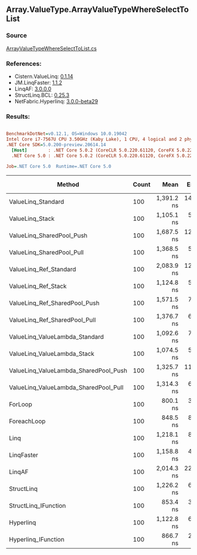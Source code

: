 ﻿## Array.ValueType.ArrayValueTypeWhereSelectToList

### Source
[ArrayValueTypeWhereSelectToList.cs](../LinqBenchmarks/Array/ValueType/ArrayValueTypeWhereSelectToList.cs)

### References:
- Cistern.ValueLinq: [0.1.14](https://www.nuget.org/packages/Cistern.ValueLinq/0.1.14)
- JM.LinqFaster: [1.1.2](https://www.nuget.org/packages/JM.LinqFaster/1.1.2)
- LinqAF: [3.0.0.0](https://www.nuget.org/packages/LinqAF/3.0.0.0)
- StructLinq.BCL: [0.25.3](https://www.nuget.org/packages/StructLinq.BCL/0.25.3)
- NetFabric.Hyperlinq: [3.0.0-beta29](https://www.nuget.org/packages/NetFabric.Hyperlinq/3.0.0-beta29)

### Results:
``` ini

BenchmarkDotNet=v0.12.1, OS=Windows 10.0.19042
Intel Core i7-7567U CPU 3.50GHz (Kaby Lake), 1 CPU, 4 logical and 2 physical cores
.NET Core SDK=5.0.200-preview.20614.14
  [Host]        : .NET Core 5.0.2 (CoreCLR 5.0.220.61120, CoreFX 5.0.220.61120), X64 RyuJIT
  .NET Core 5.0 : .NET Core 5.0.2 (CoreCLR 5.0.220.61120, CoreFX 5.0.220.61120), X64 RyuJIT

Job=.NET Core 5.0  Runtime=.NET Core 5.0  

```
|                                Method | Count |       Mean |    Error |   StdDev | Ratio | RatioSD |  Gen 0 | Gen 1 | Gen 2 | Allocated |
|-------------------------------------- |------ |-----------:|---------:|---------:|------:|--------:|-------:|------:|------:|----------:|
|                    ValueLinq_Standard |   100 | 1,391.2 ns | 14.57 ns | 12.92 ns |  1.74 |    0.02 | 2.4433 |     - |     - |   4.99 KB |
|                       ValueLinq_Stack |   100 | 1,105.1 ns |  5.47 ns |  4.85 ns |  1.38 |    0.01 | 0.9823 |     - |     - |   2.01 KB |
|             ValueLinq_SharedPool_Push |   100 | 1,687.5 ns | 12.92 ns | 11.45 ns |  2.11 |    0.01 | 0.9823 |     - |     - |   2.01 KB |
|             ValueLinq_SharedPool_Pull |   100 | 1,368.5 ns |  5.10 ns |  4.26 ns |  1.71 |    0.01 | 0.9823 |     - |     - |   2.01 KB |
|                ValueLinq_Ref_Standard |   100 | 2,083.9 ns | 12.06 ns | 11.28 ns |  2.61 |    0.02 | 2.4433 |     - |     - |   4.99 KB |
|                   ValueLinq_Ref_Stack |   100 | 1,124.8 ns |  5.30 ns |  4.95 ns |  1.41 |    0.01 | 0.9823 |     - |     - |   2.01 KB |
|         ValueLinq_Ref_SharedPool_Push |   100 | 1,571.5 ns |  7.56 ns |  6.70 ns |  1.96 |    0.01 | 0.9823 |     - |     - |   2.01 KB |
|         ValueLinq_Ref_SharedPool_Pull |   100 | 1,376.7 ns |  6.99 ns |  6.54 ns |  1.72 |    0.01 | 0.9823 |     - |     - |   2.01 KB |
|        ValueLinq_ValueLambda_Standard |   100 | 1,092.6 ns |  7.06 ns |  6.60 ns |  1.37 |    0.01 | 2.4433 |     - |     - |   4.99 KB |
|           ValueLinq_ValueLambda_Stack |   100 | 1,074.5 ns |  5.09 ns |  4.25 ns |  1.34 |    0.01 | 0.9823 |     - |     - |   2.01 KB |
| ValueLinq_ValueLambda_SharedPool_Push |   100 | 1,325.7 ns | 11.86 ns | 10.51 ns |  1.66 |    0.02 | 0.9823 |     - |     - |   2.01 KB |
| ValueLinq_ValueLambda_SharedPool_Pull |   100 | 1,314.3 ns |  6.83 ns |  5.70 ns |  1.64 |    0.01 | 0.9823 |     - |     - |   2.01 KB |
|                               ForLoop |   100 |   800.1 ns |  3.46 ns |  3.06 ns |  1.00 |    0.00 | 2.4433 |     - |     - |   4.99 KB |
|                           ForeachLoop |   100 |   848.5 ns |  8.57 ns |  7.60 ns |  1.06 |    0.01 | 2.4433 |     - |     - |   4.99 KB |
|                                  Linq |   100 | 1,218.1 ns |  8.96 ns |  8.38 ns |  1.52 |    0.01 | 2.5234 |     - |     - |   5.16 KB |
|                            LinqFaster |   100 | 1,158.8 ns |  4.97 ns |  4.65 ns |  1.45 |    0.01 | 3.8700 |     - |     - |   7.91 KB |
|                                LinqAF |   100 | 2,014.3 ns | 22.29 ns | 20.85 ns |  2.51 |    0.03 | 2.4414 |     - |     - |   4.99 KB |
|                            StructLinq |   100 | 1,226.2 ns |  6.09 ns |  5.69 ns |  1.53 |    0.01 | 1.0281 |     - |     - |    2.1 KB |
|                  StructLinq_IFunction |   100 |   853.4 ns |  3.76 ns |  3.33 ns |  1.07 |    0.00 | 0.9823 |     - |     - |   2.01 KB |
|                             Hyperlinq |   100 | 1,122.8 ns |  6.25 ns |  5.54 ns |  1.40 |    0.01 | 1.0166 |     - |     - |   2.08 KB |
|                   Hyperlinq_IFunction |   100 |   866.7 ns |  2.83 ns |  2.36 ns |  1.08 |    0.01 | 1.0166 |     - |     - |   2.08 KB |
